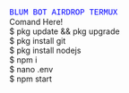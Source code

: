 <font face="courier" color="blue">BLUM BOT AIRDROP TERMUX</font><br>
Comand Here!<br>
$ pkg update && pkg upgrade <br>
$ pkg install git<br>
$ pkg install nodejs<br>
$ npm i <br>
$ nano .env <br>
$ npm start <br>
